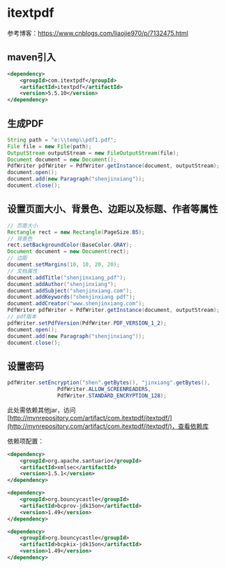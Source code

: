 # itextpdf
参考博客：https://www.cnblogs.com/liaojie970/p/7132475.html

## maven引入
```xml
<dependency>
	<groupId>com.itextpdf</groupId>
	<artifactId>itextpdf</artifactId>
	<version>5.5.10</version>
</dependency>
```

## 生成PDF
```java
String path = "e:\\temp\\pdf1.pdf";
File file = new File(path);
OutputStream outputStream = new FileOutputStream(file);
Document document = new Document();
PdfWriter pdfWriter = PdfWriter.getInstance(document, outputStream);
document.open();
document.add(new Paragraph("shenjinxiang"));
document.close();
```

## 设置页面大小、背景色、边距以及标题、作者等属性
```java
// 页面大小
Rectangle rect = new Rectangle(PageSize.B5);
// 背景色
rect.setBackgroundColor(BaseColor.GRAY);
Document document = new Document(rect);
// 边距
document.setMargins(10, 10, 20, 20);
// 文档属性
document.addTitle("shenjinxiang_pdf");
document.addAuthor("shenjinxiang");
document.addSubject("shenjinxiang.com");
document.addKeywords("shenjinxiang pdf");
document.addCreator("www.shenjinxiang.com");
PdfWriter pdfWriter = PdfWriter.getInstance(document, outputStream);
// pdf版本
pdfWriter.setPdfVersion(PdfWriter.PDF_VERSION_1_2);
document.open();
document.add(new Paragraph("shenjinxiang"));
document.close();
```

## 设置密码
```java
pdfWriter.setEncryption("shen".getBytes(), "jinxiang".getBytes(),
                PdfWriter.ALLOW_SCREENREADERS,
                PdfWriter.STANDARD_ENCRYPTION_128);
```
此处需依赖其他jar，访问[http://mvnrepository.com/artifact/com.itextpdf/itextpdf/](http://mvnrepository.com/artifact/com.itextpdf/itextpdf/)，查看依赖库

依赖项配置：
```xml
<dependency>
	<groupId>org.apache.santuario</groupId>
	<artifactId>xmlsec</artifactId>
	<version>1.5.1</version>
</dependency>

<dependency>
	<groupId>org.bouncycastle</groupId>
	<artifactId>bcprov-jdk15on</artifactId>
	<version>1.49</version>
</dependency>

<dependency>
	<groupId>org.bouncycastle</groupId>
	<artifactId>bcpkix-jdk15on</artifactId>
	<version>1.49</version>
</dependency>
```
